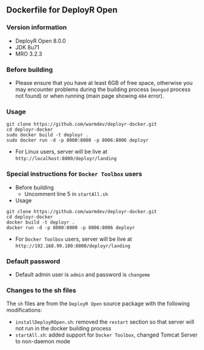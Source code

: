 ## Dockerfile for DeployR Open

### Version information

* DeployR Open 8.0.0
* JDK 8u71
* MRO 3.2.3

### Before building

* Please ensure that you have at least 6GB of free space, otherwise you may encounter problems during the building process (`mongod` process not found) or when running (main page showing `404` error).
 
### Usage

```
git clone https://github.com/warmdev/deployr-docker.git
cd deployr-docker
sudo docker build -t deployr .
sudo docker run -d -p 8000:8000 -p 8006:8006 deployr
```

* For Linux users, server will be live at `http://localhost:8000/deployr/landing`

### Special instructions for `Docker Toolbox` users

* Before building
    - Uncomment line 5 in `startAll.sh`
* Usage

```
git clone https://github.com/warmdev/deployr-docker.git
cd deployr-docker
docker build -t deployr .
docker run -d -p 8000:8000 -p 8006:8006 deployr
```

* For `Docker Toolbox` users, server will be live at `http://192.168.99.100:8000/deployr/landing`

### Default password

* Default admin user is `admin` and password is `changeme`

### Changes to the sh files

The `sh` files are from the `DeployR Open` source package with the following modifications:

* `installDeployROpen.sh`: removed the `restart` section so that server will not run in the docker building process
* `startAll.sh`: added support for `Docker Toolbox`, changed Tomcat Server to non-daemon mode
